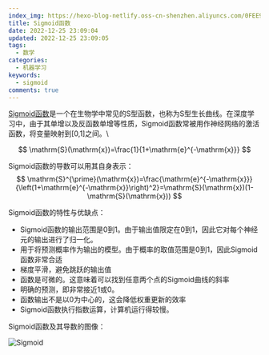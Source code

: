```yaml
---
index_img: https://hexo-blog-netlify.oss-cn-shenzhen.aliyuncs.com/0FEE9279-5461-4521-86A9-70696B2065E7.jpeg
title: Sigmoid函数
date: 2022-12-25 23:09:04
updated: 2022-12-25 23:09:05
tags:
  - 数学
categories:
  - 机器学习
keywords:
  - sigmoid
comments: true
---
```

[Sigmoid函数](https://baike.baidu.com/item/Sigmoid函数/7981407)是一个在生物学中常见的S型函数，也称为S型生长曲线。在深度学习中，由于其单增以及反函数单增等性质，Sigmoid函数常被用作神经网络的激活函数，将变量映射到\[0,1]之间。\

$$
\mathrm{S}(\mathrm{x})=\frac{1}{1+\mathrm{e}^{-\mathrm{x}}}
$$

Sigmoid函数的导数可以用其自身表示：\
$$
\mathrm{S}^{\prime}(\mathrm{x})=\frac{\mathrm{e}^{-\mathrm{x}}}{\left(1+\mathrm{e}^{-\mathrm{x}}\right)^2}=\mathrm{S}(\mathrm{x})(1-\mathrm{S}(\mathrm{x}))
$$

Sigmoid函数的特性与优缺点：

* Sigmoid函数的输出范围是0到1。由于输出值限定在0到1，因此它对每个神经元的输出进行了归一化。
* 用于将预测概率作为输出的模型。由于概率的取值范围是0到1，因此Sigmoid函数非常合适
* 梯度平滑，避免跳跃的输出值
* 函数是可微的。这意味着可以找到任意两个点的Sigmoid曲线的斜率
* 明确的预测，即非常接近1或0。
* 函数输出不是以0为中心的，这会降低权重更新的效率
* Sigmoid函数执行指数运算，计算机运行得较慢。

Sigmoid函数及其导数的图像：

![Sigmoid](https://hexo-blog-netlify.oss-cn-shenzhen.aliyuncs.com/post/%E6%9C%BA%E5%99%A8%E5%AD%A6%E4%B9%A0/30EB0B41-AB32-44A6-B91E-860B3997D16A.jpeg)